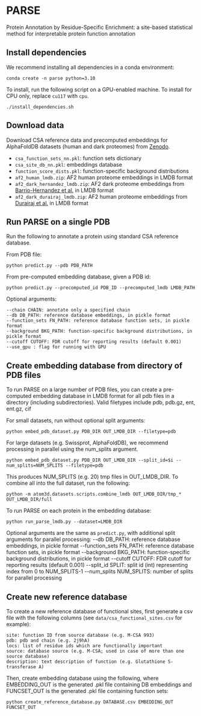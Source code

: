 # PARSE
Protein Annotation by Residue-Specific Enrichment: a site-based statistical method for interpretable protein function annotation

## Install dependencies

We recommend installing all dependencies in a conda environment:

```conda create -n parse python=3.10```

To install, run the following script on a GPU-enabled machine. To install for CPU only, replace `cu117` with `cpu`.

```./install_dependencies.sh```

## Download data

Download CSA reference data and precomputed embeddings for AlphaFoldDB datasets (human and dark proteomes) from [Zenodo](https://zenodo.org/record/).


* `csa_function_sets_nn.pkl`: function sets dictionary
* `csa_site_db_nn.pkl`: embeddings database
* `function_score_dists.pkl`: function-specific background distributions
* `af2_human_lmdb.zip`: AF2 human proteome embeddings in LMDB format
* `af2_dark_hernandez_lmdb.zip`: AF2 dark proteome embeddings from [Barrio-Hernandez et al.](http://dx.doi.org/10.1038/s41586-023-06510-w) in LMDB format
* `af2_dark_durairaj_lmdb.zip`: AF2 human proteome embeddings from [Durairaj et al.](http://dx.doi.org/10.1038/s41586-023-06622-3) in LMDB format


## Run PARSE on a single PDB

Run the following to annotate a protein using standard CSA reference database.

From PDB file:

```python predict.py --pdb PDB_PATH```

From pre-computed embedding database, given a PDB id:

```python predict.py --precomputed_id PDB_ID --precomputed_lmdb LMDB_PATH```

Optional arguments:

```
--chain CHAIN: annotate only a specified chain
--db DB_PATH: reference database embeddings, in pickle format
--function_sets FN_PATH: reference database function sets, in pickle format
--background BKG_PATH: function-specific background distributions, in pickle format
--cutoff CUTOFF: FDR cutoff for reporting results (default 0.001)
--use_gpu : flag for running with GPU
```

## Create embedding database from directory of PDB files

To run PARSE on a large number of PDB files, you can create a pre-computed embedding database in LMDB format for all pdb files in a directory (including subdirectories). 
Valid filetypes include pdb, pdb.gz, ent, ent.gz, cif

For small datasets, run without optional split arguments:

```python embed_pdb_dataset.py PDB_DIR OUT_LMDB_DIR --filetype=pdb```

For large datasets (e.g. Swissprot, AlphaFoldDB), we recommend processing in parallel using the num_splits argument.

```python embed_pdb_dataset.py PDB_DIR OUT_LMDB_DIR --split_id=$i --num_splits=NUM_SPLITS --filetype=pdb```

This produces NUM_SPLITS (e.g. 20) tmp files in OUT_LMDB_DIR. To combine all into the full dataset, run the following:

```python -m atom3d.datasets.scripts.combine_lmdb OUT_LMDB_DIR/tmp_* OUT_LMDB_DIR/full```

To run PARSE on each protein in the embedding database:

```python run_parse_lmdb.py --dataset=LMDB_DIR```

Optional arguments are the same as `predict.py`, with additional split arguments for parallel processing:
--db DB_PATH: reference database embeddings, in pickle format
--function_sets FN_PATH: reference database function sets, in pickle format
--background BKG_PATH: function-specific background distributions, in pickle format
--cutoff CUTOFF: FDR cutoff for reporting results (default 0.001)
--split_id SPLIT: split id (int) representing index from 0 to NUM_SPLITS-1
--num_splits NUM_SPLITS: number of splits for parallel processing

## Create new reference database

To create a new reference database of functional sites, first generate a csv file with the following columns (see `data/csa_functional_sites.csv` for example):
```
site: function ID from source database (e.g. M-CSA 993)
pdb: pdb and chain (e.g. 2j9hA)
locs: list of residue ids which are functionally important
source: database source (e.g. M-CSA; used in case of more than one source database)
description: text description of function (e.g. Glutathione S-transferase A)
```

Then, create embedding database using the following, where EMBEDDING_OUT is the generated .pkl file containing DB embeddings and FUNCSET_OUT is the generated .pkl file containing function sets:

```python create_reference_database.py DATABASE.csv EMBEDDING_OUT FUNCSET_OUT```

